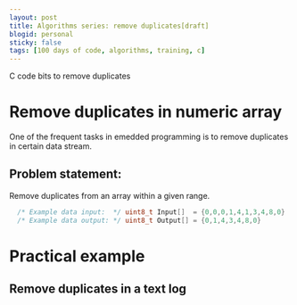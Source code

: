 ```yaml
---
layout: post
title: Algorithms series: remove duplicates[draft]
blogid: personal
sticky: false
tags: [100 days of code, algorithms, training, c]
---
```

C code bits to remove duplicates

# Remove duplicates in numeric array
One of the frequent tasks in emedded programming is to remove duplicates in certain data stream.

## Problem statement:
Remove duplicates from an array within a given range.

```c
  /* Example data input:  */ uint8_t Input[]  = {0,0,0,1,4,1,3,4,8,0}
  /* Example data output: */ uint8_t Output[] = {0,1,4,3,4,8,0}
```

# Practical example
## Remove duplicates in a text log 
